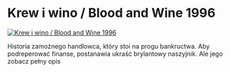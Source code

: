 Krew i wino / Blood and Wine 1996 
=============
[![Krew i wino / Blood and Wine 1996 ](http://vidos.pl/images/player.gif)](http://vidos.pl/krew-i-wino-blood-and-wine-1996)

 Historia zamożnego handlowca, który stoi na progu bankructwa. Aby podreperować finanse, postanawia ukraść brylantowy naszyjnik. Ale jego zobacz pełny opis

